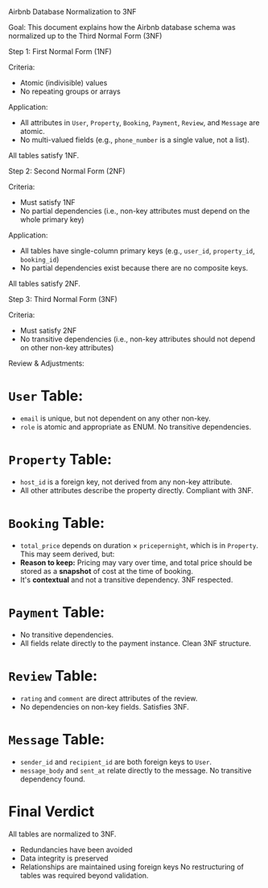 Airbnb Database Normalization to 3NF

  Goal: This document explains how the Airbnb database schema was normalized up to the Third Normal Form (3NF)

 Step 1: First Normal Form (1NF)

  Criteria:
  - Atomic (indivisible) values
  - No repeating groups or arrays

 Application:
  - All attributes in `User`, `Property`, `Booking`, `Payment`, `Review`, and `Message` are atomic.
  - No multi-valued fields (e.g., `phone_number` is a single value, not a list).

All tables satisfy 1NF.

 Step 2: Second Normal Form (2NF)

 Criteria:
  - Must satisfy 1NF
  - No partial dependencies (i.e., non-key attributes must depend on the whole primary key)

Application:
  - All tables have single-column primary keys (e.g., `user_id`, `property_id`, `booking_id`)
  - No partial dependencies exist because there are no composite keys.

All tables satisfy 2NF.

Step 3: Third Normal Form (3NF)

Criteria:
  - Must satisfy 2NF
  - No transitive dependencies (i.e., non-key attributes should not depend on other non-key attributes)

 Review & Adjustments:

   # `User` Table:
  - `email` is unique, but not dependent on any other non-key.
  - `role` is atomic and appropriate as ENUM.
    No transitive dependencies.

  # `Property` Table:
  - `host_id` is a foreign key, not derived from any non-key attribute.
  - All other attributes describe the property directly.
 Compliant with 3NF.

  # `Booking` Table:
  - `total_price` depends on duration × `pricepernight`, which is in `Property`. This may seem derived, but:
  - **Reason to keep:** Pricing may vary over time, and total price should be stored as a **snapshot** of cost at the time of booking.
  - It's **contextual** and not a transitive dependency.
   3NF respected.
    
  # `Payment` Table:
  - No transitive dependencies.
  - All fields relate directly to the payment instance.
   Clean 3NF structure.

  # `Review` Table:
  - `rating` and `comment` are direct attributes of the review.
  - No dependencies on non-key fields.
   Satisfies 3NF.

  # `Message` Table:
  -  `sender_id` and `recipient_id` are both foreign keys to `User`.
  - `message_body` and `sent_at` relate directly to the message.
   No transitive dependency found.

  # Final Verdict
  All tables are normalized to 3NF.  
  - Redundancies have been avoided  
  - Data integrity is preserved  
  - Relationships are maintained using foreign keys
  No restructuring of tables was required beyond validation.
